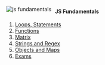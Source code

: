 <img src="https://softuni.bg/files/images/new-images-for-internal-program/Programming-Fundamentals_facebook.jpg" alt="js fundamentals"
     style="float: left; margin-right: 10px;" />
    <h4>JS Fundamentals</h4>
    <ol>
     <li><a href="https://github.com/delian1986/JS-Core-May-2018/tree/master/JS%20Fundamentals/01.%20Loops%2C%20Statements">Loops, Statements</a></li>
     <li><a href="https://github.com/delian1986/JS-Core-May-2018/tree/master/JS%20Fundamentals/02.%20Functions">Functions</a></li>
     <li><a href="https://github.com/delian1986/JS-Core-May-2018/tree/master/JS%20Fundamentals/03.%20Matrix">Matrix</a></li>
     <li><a href="https://github.com/delian1986/JS-Core-May-2018/tree/master/JS%20Fundamentals/04.%20Strings%20and%20%20Regex">Strings and Regex</a></li>
     <li><a href="https://github.com/delian1986/JS-Core-May-2018/tree/master/JS%20Fundamentals/05.%20Objects%20and%20Maps">Objects and Maps</a></li>
     <li><a href="https://github.com/delian1986/JS-Core-May-2018/tree/master/JS%20Fundamentals/Exams">Exams</a></li>
     </ol>
